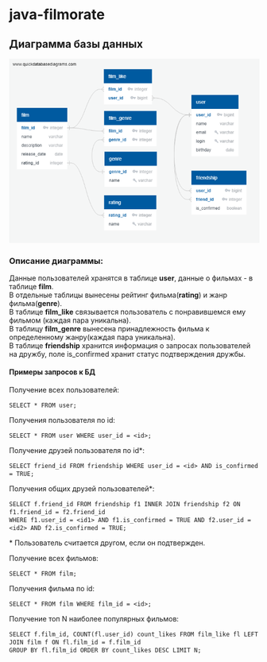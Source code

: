 # java-filmorate
## Диаграмма базы данных
![Database Diagram](/QuickDBD-filmorate.png)

### Описание диаграммы:
Данные пользователей хранятся в таблице **user**, данные о фильмах - в таблице **film**.  
В отдельные таблицы вынесены рейтинг фильма(**rating**) и жанр фильма(**genre**).  
В таблице **film_like** связывается пользователь с понравившемся ему фильмом (каждая пара уникальна).  
В таблицу **film_genre** вынесена принадлежность фильма к определенному жанру(каждая пара уникальна).  
В таблице **friendship** хранится информация о запросах пользователей на дружбу, поле is_confirmed хранит статус подтверждения дружбы.

#### Примеры запросов к БД

Получение всех пользователей:
```
SELECT * FROM user;
```

Получения пользователя по id:
```
SELECT * FROM user WHERE user_id = <id>;
```

Получение друзей пользователя по id*:
```
SELECT friend_id FROM friendship WHERE user_id = <id> AND is_confirmed = TRUE;
```

Получения общих друзей пользователей*:
```
SELECT f.friend_id FROM friendship f1 INNER JOIN friendship f2 ON f1.friend_id = f2.friend_id 
WHERE f1.user_id = <id1> AND f1.is_confirmed = TRUE AND f2.user_id = <id2> AND f2.is_confirmed = TRUE;
```

\* Пользователь считается другом, если он подтвержден.

Получение всех фильмов:
```
SELECT * FROM film;
```

Получения фильма по id:
```
SELECT * FROM film WHERE film_id = <id>;
```

Получение топ N наиболее популярных фильмов:
```
SELECT f.film_id, COUNT(fl.user_id) count_likes FROM film_like fl LEFT JOIN film f ON fl.film_id = f.film_id 
GROUP BY fl.film_id ORDER BY count_likes DESC LIMIT N;
```
